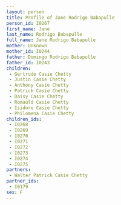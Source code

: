 ```yaml
---
layout: person
title: Profile of Jane Rodrigo Babapulle
person_id: I0267
first_name: Jane
last_name: Rodrigo Babapulle
full_name: Jane Rodrigo Babapulle
mother: Unknown
mother_id: I0244
father: Domingo Rodrigo Babapulle
father_id: I0243
children:
 - Gertrude Casie Chetty
 - Justin Casie Chetty
 - Anthony Casie Chetty
 - Patrick Casie Chetty
 - Daisy Casie Chetty
 - Romauld Casie Chetty
 - Isidore Casie Chetty
 - Philomena Casie Chetty
children_ids:
 - I0268
 - I0269
 - I0270
 - I0271
 - I0272
 - I0273
 - I0274
 - I0275
partners:
 - Walter Patrick Casie Chetty
partner_ids:
 - I0179
sex: F
---
```


